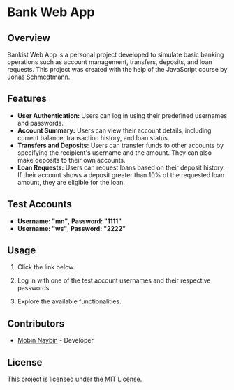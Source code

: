 # Bank Web App

## Overview
Bankist Web App is a personal project developed to simulate basic banking operations such as account management, transfers, deposits, and loan requests. This project was created with the help
        of the JavaScript course by [Jonas Schmedtmann](https://www.udemy.com/course/the-complete-javascript-course/).

## Features
- **User Authentication:** Users can log in using their predefined usernames and passwords.
- **Account Summary:** Users can view their account details, including current balance, transaction history, and loan status.
- **Transfers and Deposits:** Users can transfer funds to other accounts by specifying the recipient's username and the amount. They can also make deposits to their own accounts.
- **Loan Requests:** Users can request loans based on their deposit history. If their account shows a deposit greater than 10% of the requested loan amount, they are eligible for the loan.
## Test Accounts
- **Username: "mn"**, **Password: "1111"**
- **Username: "ws"**, **Password: "2222"**

## Usage
1. Click the link below.

2. Log in with one of the test account usernames and their respective passwords.
3. Explore the available functionalities.

## Contributors
- [Mobin Naybin](https://github.com/MobinNaybin) - Developer

## License
This project is licensed under the [MIT License](https://kopplin.mit-license.org).
